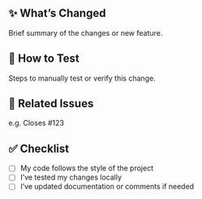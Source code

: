 <!-- markdownlint-disable MD041 -->
## ✨ What’s Changed

Brief summary of the changes or new feature.

## 🧪 How to Test

Steps to manually test or verify this change.

## 📎 Related Issues

e.g. Closes #123

## ✅ Checklist

- [ ] My code follows the style of the project
- [ ] I’ve tested my changes locally
- [ ] I’ve updated documentation or comments if needed
